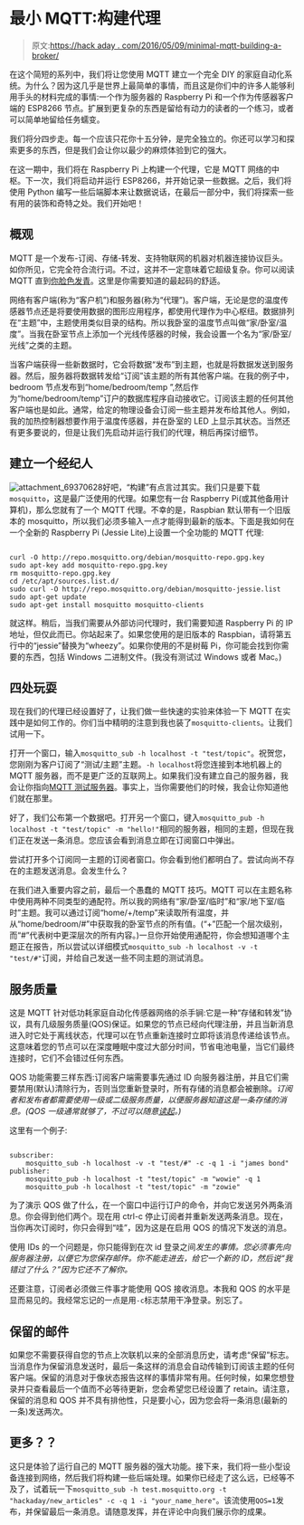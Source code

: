 # 最小 MQTT:构建代理

> 原文:[https://hack aday . com/2016/05/09/minimal-mqtt-building-a-broker/](https://hackaday.com/2016/05/09/minimal-mqtt-building-a-broker/)

在这个简短的系列中，我们将让您使用 MQTT 建立一个完全 DIY 的家庭自动化系统。为什么？因为这几乎是世界上最简单的事情，而且这是你们中的许多人能够利用手头的材料完成的事情:一个作为服务器的 Raspberry Pi 和一个作为传感器客户端的 ESP8266 节点。扩展到更复杂的东西是留给有动力的读者的一个练习，或者可以简单地留给任务蠕变。

我们将分四步走。每一个应该只花你十五分钟，是完全独立的。你还可以学习和探索更多的东西，但是我们会让你以最少的麻烦体验到它的强大。

在这一期中，我们将在 Raspberry Pi 上构建一个代理，它是 MQTT 网络的中枢。下一次，我们将启动并运行 ESP8266，并开始记录一些数据。之后，我们将使用 Python 编写一些后端脚本来让数据说话，在最后一部分中，我们将探索一些有用的装饰和奇特之处。我们开始吧！

## 概观

MQTT 是一个发布-订阅、存储-转发、支持物联网的机器对机器连接协议巨头。如你所见，它完全符合流行词。不过，这并不一定意味着它超级复杂。你可以阅读 MQTT 直到[你脸色发青](http://www.hivemq.com/mqtt-essentials/)。这里是你需要知道的最起码的舒适。

网络有客户端(称为“客户机”)和服务器(称为“代理”)。客户端，无论是您的温度传感器节点还是将要使用数据的图形应用程序，都使用代理作为中心枢纽。数据排列在“主题”中，主题使用类似目录的结构。所以我卧室的温度节点叫做“家/卧室/温度”。当我在卧室节点上添加一个光线传感器的时候，我会设置一个名为“家/卧室/光线”之类的主题。

当客户端获得一些新数据时，它会将数据“发布”到主题，也就是将数据发送到服务器。然后，服务器将数据转发给“订阅”该主题的所有其他客户端。在我的例子中，bedroom 节点发布到“home/bedroom/temp ”,然后作为“home/bedroom/temp”订户的数据库程序自动接收它。订阅该主题的任何其他客户端也是如此。通常，给定的物理设备会订阅一些主题并发布给其他人。例如，我的加热控制器想要作用于温度传感器，并在卧室的 LED 上显示其状态。当然还有更多要说的，但是让我们先启动并运行我们的代理，稍后再探讨细节。

## 建立一个经纪人

![attachment_69370628](../Images/4b599488acd5e65156a82b00bc8ce523.png)好吧，“构建”有点言过其实。我们只是要下载`mosquitto`，这是最广泛使用的代理。如果您有一台 Raspberry Pi(或其他备用计算机)，那么您就有了一个 MQTT 代理。不幸的是，Raspbian 默认带有一个旧版本的 mosquitto，所以我们必须多输入一点才能得到最新的版本。下面是我如何在一个全新的 Raspberry Pi (Jessie Lite)上设置一个全功能的 MQTT 代理:

```

curl -O http://repo.mosquitto.org/debian/mosquitto-repo.gpg.key
sudo apt-key add mosquitto-repo.gpg.key
rm mosquitto-repo.gpg.key
cd /etc/apt/sources.list.d/
sudo curl -O http://repo.mosquitto.org/debian/mosquitto-jessie.list
sudo apt-get update
sudo apt-get install mosquitto mosquitto-clients

```

就这样。稍后，当我们需要从外部访问代理时，我们需要知道 Raspberry Pi 的 IP 地址，但仅此而已。你站起来了。如果您使用的是旧版本的 Raspbian，请将第五行中的“jessie”替换为“wheezy”。如果你使用的不是树莓 Pi，你可能会找到你需要的东西，包括 Windows 二进制文件。(我没有测试过 Windows 或者 Mac。)

## 四处玩耍

现在我们的代理已经设置好了，让我们做一些快速的实验来体验一下 MQTT 在实践中是如何工作的。你们当中精明的注意到我也装了`mosquitto-clients`。让我们试用一下。

打开一个窗口，输入`mosquitto_sub -h localhost -t "test/topic"`。祝贺您，您刚刚为客户订阅了“测试/主题”主题。`-h localhost`将您连接到本地机器上的 MQTT 服务器，而不是更广泛的互联网上。如果我们没有建立自己的服务器，我会让你指向[MQTT 测试服务器](http://test.mosquitto.org/)。事实上，当你需要他们的时候，我会让你知道他们就在那里。

好了，我们公布第一个数据吧。打开另一个窗口，键入`mosquitto_pub -h localhost -t "test/topic" -m "hello!"`相同的服务器，相同的主题，但现在我们正在发送一条消息。您应该会看到消息立即在订阅窗口中弹出。

尝试打开多个订阅同一主题的订阅者窗口。你会看到他们都明白了。尝试向尚不存在的主题发送消息。会发生什么？

在我们进入重要内容之前，最后一个愚蠢的 MQTT 技巧。MQTT 可以在主题名称中使用两种不同类型的通配符。所以我的网络有“家/卧室/临时”和“家/地下室/临时”主题。我可以通过订阅“home/+/temp”来读取所有温度，并从“home/bedroom/#”中获取我的卧室节点的所有值。(“+”匹配一个层次级别，而“#”代表树中更深层次的所有内容。)一旦你开始使用通配符，你会想知道哪个主题正在报告，所以尝试以详细模式`mosquitto_sub -h localhost -v -t "test/#"`订阅，并给自己发送一些不同主题的测试消息。

## 服务质量

这是 MQTT 针对低功耗家庭自动化传感器网络的杀手锏:它是一种“存储和转发”协议，具有几级服务质量(QOS)保证。如果您的节点已经向代理注册，并且当新消息进入时它处于离线状态，代理可以在节点重新连接时立即将该消息传递给该节点。这意味着您的节点可以在深度睡眠中度过大部分时间，节省电池电量，当它们最终连接时，它们不会错过任何东西。

QOS 功能需要三样东西:订阅客户端需要事先通过 ID 向服务器注册，并且它们需要禁用(默认)清除行为，否则当您重新登录时，所有存储的消息都会被删除。*订阅者和发布者都需要使用一级或二级服务质量，以便服务器知道这是一条存储的消息。(QOS 一级通常就够了，不过可以随意[读起](http://www.hivemq.com/blog/mqtt-essentials-part-6-mqtt-quality-of-service-levels)。)*

这里有一个例子:

```

subscriber:  
    mosquitto_sub -h localhost -v -t "test/#" -c -q 1 -i "james bond"
publisher:
    mosquitto_pub -h localhost -t "test/topic" -m "wowie" -q 1
    mosquitto_pub -h localhost -t "test/topic" -m "zowie"

```

为了演示 QOS 做了什么，在一个窗口中运行订户的命令，并向它发送另外两条消息。你会得到他们两个。现在用 ctrl-c 停止订阅者并重新发送两条消息。现在，当你再次订阅时，你只会得到“哇”，因为这是在启用 QOS 的情况下发送的消息。

使用 IDs 的一个问题是，你只能得到在次 id 登录之间*发生的事情。您必须事先向服务器注册，以便它为您保存邮件。你不能走进去，给它一个新的 ID，然后说“我错过了什么？”因为它还不了解你。*

还要注意，订阅者必须做三件事才能使用 QOS 接收消息。本我和 QOS 的水平是显而易见的。我经常忘记的一点是用`-c`标志禁用干净登录。别忘了。

## 保留的邮件

如果您不需要获得自您的节点上次联机以来的全部消息历史，请考虑“保留”标志。当消息作为保留消息发送时，最后一条这样的消息会自动传输到订阅该主题的任何客户端。保留的消息对于像状态报告这样的事情非常有用。任何时候，如果您想登录并只查看最后一个值而不必等待更新，您会希望您已经设置了 retain。请注意，保留的消息和 QOS 并不具有排他性，只是要小心，因为您会将一条消息(最新的一条)发送两次。

## 更多？？

这只是体验了运行自己的 MQTT 服务器的强大功能。接下来，我们将一些小型设备连接到网络，然后我们将构建一些后端处理。如果你已经走了这么远，已经等不及了，试着玩一下`mosquitto_sub -h test.mosquitto.org -t "hackaday/new_articles" -c -q 1 -i "your_name_here"`。该流使用`QOS=1`发布，并保留最后一条消息。请随意发挥，并在评论中向我们展示你的成果。